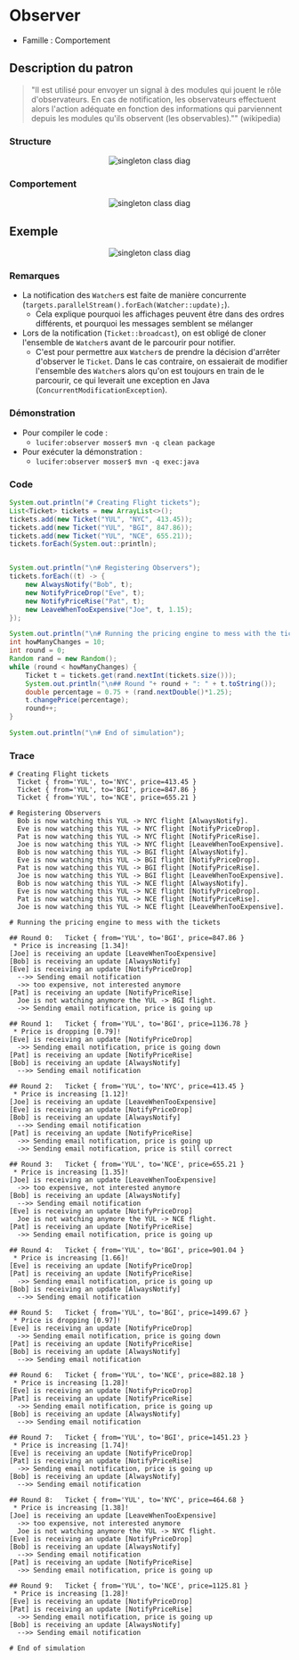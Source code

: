 # Observer

  * Famille : Comportement

## Description du patron

> "Il est utilisé pour envoyer un signal à des modules qui jouent le rôle d'observateurs. En cas de notification, les observateurs effectuent alors l'action adéquate en fonction des informations qui parviennent depuis les modules qu'ils observent (les observables)."" (wikipedia)

### Structure

<div align="center">

![singleton class diag](./uml/observer_cd.png)

</div>

### Comportement

<div align="center">

![singleton class diag](./uml/observer_sd.png)

</div>

## Exemple

<div align="center">

![singleton class diag](./uml/_example.png)

</div>

### Remarques

  * La notification des `Watcher`s est faite de manière concurrente (`targets.parallelStream().forEach(Watcher::update);`).
    * Cela explique pourquoi les affichages peuvent être dans des ordres différents, et pourquoi les messages semblent se mélanger
  * Lors de la notification (`Ticket::broadcast`), on est obligé de cloner l'ensemble de `Watcher`s avant de le parcourir pour notifier.
    * C'est pour permettre aux `Watcher`s de prendre la décision d'arrêter d'observer le `Ticket`. Dans le cas contraire, on essaierait de modifier l'ensemble des `Watcher`s alors qu'on est toujours en train de le parcourir, ce qui leverait une exception en Java (`ConcurrentModificationException`).


### Démonstration

  * Pour compiler le code :
    * `lucifer:observer mosser$ mvn -q clean package`
  * Pour exécuter la démonstration :
    * `lucifer:observer mosser$ mvn -q exec:java`

### Code

```java
System.out.println("# Creating Flight tickets");
List<Ticket> tickets = new ArrayList<>();
tickets.add(new Ticket("YUL", "NYC", 413.45));
tickets.add(new Ticket("YUL", "BGI", 847.86));
tickets.add(new Ticket("YUL", "NCE", 655.21));
tickets.forEach(System.out::println);


System.out.println("\n# Registering Observers");
tickets.forEach((t) -> {
    new AlwaysNotify("Bob", t);
    new NotifyPriceDrop("Eve", t);
    new NotifyPriceRise("Pat", t);
    new LeaveWhenTooExpensive("Joe", t, 1.15);
});

System.out.println("\n# Running the pricing engine to mess with the tickets");
int howManyChanges = 10;
int round = 0;
Random rand = new Random();
while (round < howManyChanges) {
    Ticket t = tickets.get(rand.nextInt(tickets.size()));
    System.out.println("\n## Round "+ round + ": " + t.toString());
    double percentage = 0.75 + (rand.nextDouble()*1.25);
    t.changePrice(percentage);
    round++;
}

System.out.println("\n# End of simulation");
```

### Trace

```
# Creating Flight tickets
  Ticket { from='YUL', to='NYC', price=413.45 }
  Ticket { from='YUL', to='BGI', price=847.86 }
  Ticket { from='YUL', to='NCE', price=655.21 }

# Registering Observers
  Bob is now watching this YUL -> NYC flight [AlwaysNotify].
  Eve is now watching this YUL -> NYC flight [NotifyPriceDrop].
  Pat is now watching this YUL -> NYC flight [NotifyPriceRise].
  Joe is now watching this YUL -> NYC flight [LeaveWhenTooExpensive].
  Bob is now watching this YUL -> BGI flight [AlwaysNotify].
  Eve is now watching this YUL -> BGI flight [NotifyPriceDrop].
  Pat is now watching this YUL -> BGI flight [NotifyPriceRise].
  Joe is now watching this YUL -> BGI flight [LeaveWhenTooExpensive].
  Bob is now watching this YUL -> NCE flight [AlwaysNotify].
  Eve is now watching this YUL -> NCE flight [NotifyPriceDrop].
  Pat is now watching this YUL -> NCE flight [NotifyPriceRise].
  Joe is now watching this YUL -> NCE flight [LeaveWhenTooExpensive].

# Running the pricing engine to mess with the tickets

## Round 0:   Ticket { from='YUL', to='BGI', price=847.86 }
 * Price is increasing [1.34]!
[Joe] is receiving an update [LeaveWhenTooExpensive]
[Bob] is receiving an update [AlwaysNotify]
[Eve] is receiving an update [NotifyPriceDrop]
  -->> Sending email notification
  ->> too expensive, not interested anymore
[Pat] is receiving an update [NotifyPriceRise]
  Joe is not watching anymore the YUL -> BGI flight.
  ->> Sending email notification, price is going up

## Round 1:   Ticket { from='YUL', to='BGI', price=1136.78 }
 * Price is dropping [0.79]!
[Eve] is receiving an update [NotifyPriceDrop]
  ->> Sending email notification, price is going down
[Pat] is receiving an update [NotifyPriceRise]
[Bob] is receiving an update [AlwaysNotify]
  -->> Sending email notification

## Round 2:   Ticket { from='YUL', to='NYC', price=413.45 }
 * Price is increasing [1.12]!
[Joe] is receiving an update [LeaveWhenTooExpensive]
[Eve] is receiving an update [NotifyPriceDrop]
[Bob] is receiving an update [AlwaysNotify]
  -->> Sending email notification
[Pat] is receiving an update [NotifyPriceRise]
  ->> Sending email notification, price is going up
  ->> Sending email notification, price is still correct

## Round 3:   Ticket { from='YUL', to='NCE', price=655.21 }
 * Price is increasing [1.35]!
[Joe] is receiving an update [LeaveWhenTooExpensive]
  ->> too expensive, not interested anymore
[Bob] is receiving an update [AlwaysNotify]
  -->> Sending email notification
[Eve] is receiving an update [NotifyPriceDrop]
  Joe is not watching anymore the YUL -> NCE flight.
[Pat] is receiving an update [NotifyPriceRise]
  ->> Sending email notification, price is going up

## Round 4:   Ticket { from='YUL', to='BGI', price=901.04 }
 * Price is increasing [1.66]!
[Eve] is receiving an update [NotifyPriceDrop]
[Pat] is receiving an update [NotifyPriceRise]
  ->> Sending email notification, price is going up
[Bob] is receiving an update [AlwaysNotify]
  -->> Sending email notification

## Round 5:   Ticket { from='YUL', to='BGI', price=1499.67 }
 * Price is dropping [0.97]!
[Eve] is receiving an update [NotifyPriceDrop]
  ->> Sending email notification, price is going down
[Pat] is receiving an update [NotifyPriceRise]
[Bob] is receiving an update [AlwaysNotify]
  -->> Sending email notification

## Round 6:   Ticket { from='YUL', to='NCE', price=882.18 }
 * Price is increasing [1.28]!
[Eve] is receiving an update [NotifyPriceDrop]
[Pat] is receiving an update [NotifyPriceRise]
  ->> Sending email notification, price is going up
[Bob] is receiving an update [AlwaysNotify]
  -->> Sending email notification

## Round 7:   Ticket { from='YUL', to='BGI', price=1451.23 }
 * Price is increasing [1.74]!
[Eve] is receiving an update [NotifyPriceDrop]
[Pat] is receiving an update [NotifyPriceRise]
  ->> Sending email notification, price is going up
[Bob] is receiving an update [AlwaysNotify]
  -->> Sending email notification

## Round 8:   Ticket { from='YUL', to='NYC', price=464.68 }
 * Price is increasing [1.38]!
[Joe] is receiving an update [LeaveWhenTooExpensive]
  ->> too expensive, not interested anymore
  Joe is not watching anymore the YUL -> NYC flight.
[Eve] is receiving an update [NotifyPriceDrop]
[Bob] is receiving an update [AlwaysNotify]
  -->> Sending email notification
[Pat] is receiving an update [NotifyPriceRise]
  ->> Sending email notification, price is going up

## Round 9:   Ticket { from='YUL', to='NCE', price=1125.81 }
 * Price is increasing [1.28]!
[Eve] is receiving an update [NotifyPriceDrop]
[Pat] is receiving an update [NotifyPriceRise]
  ->> Sending email notification, price is going up
[Bob] is receiving an update [AlwaysNotify]
  -->> Sending email notification

# End of simulation
```
